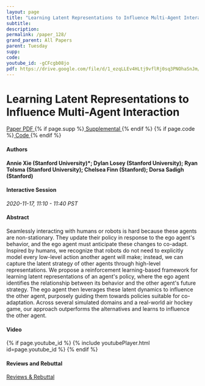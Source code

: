 ```yaml
---
layout: page
title: "Learning Latent Representations to Influence Multi-Agent Interaction"
subtitle: 
description:
permalink: /paper_128/
grand_parent: All Papers
parent: Tuesday
supp: 
code: 
youtube_id: -gCFcgb08jo
pdf: https://drive.google.com/file/d/1_ezqLLEv4HLtj9vflRj0sq3PNOhaSnJm/view
---
```


# Learning Latent Representations to Influence Multi-Agent Interaction

<a href="https://drive.google.com/file/d/1_ezqLLEv4HLtj9vflRj0sq3PNOhaSnJm/view" target="_blank" rel="noopener noreferrer" class="btn btn-blue"><i class="fa fa-file-text-o" aria-hidden="true"></i> Paper PDF </a> {% if page.supp %}<a href="" target="_blank" rel="noopener noreferrer" class="btn btn-green"><i class="fa fa-file-text-o" aria-hidden="true"></i> Supplemental </a>{% endif %} {% if page.code %}<a href="" target="_blank" rel="noopener noreferrer" class="btn"><i class="fa fa-github" aria-hidden="true"></i> Code </a>{% endif %} 

#### Authors
**Annie Xie (Stanford University)*; Dylan Losey (Stanford University); Ryan Tolsma (Stanford University); Chelsea Finn (Stanford); Dorsa Sadigh (Stanford)**

#### Interactive Session
*2020-11-17, 11:10 - 11:40 PST* 

#### Abstract
Seamlessly interacting with humans or robots is hard because these agents are non-stationary. They update their policy in response to the ego agent's behavior, and the ego agent must anticipate these changes to co-adapt. Inspired by humans, we recognize that robots do not need to explicitly model every low-level action another agent will make; instead, we can capture the latent strategy of other agents through high-level representations. We propose a reinforcement learning-based framework for learning latent representations of an agent's policy, where the ego agent identifies the relationship between its behavior and the other agent's future strategy. The ego agent then leverages these latent dynamics to influence the other agent, purposely guiding them towards policies suitable for co-adaptation. Across several simulated domains and a real-world air hockey game, our approach outperforms the alternatives and learns to influence the other agent.

#### Video
{% if page.youtube_id %}
{% include youtubePlayer.html id=page.youtube_id %}
{% endif %}

#### Reviews and Rebuttal
<a href="https://drive.google.com/file/d/1R1L8PKySb7nlMOhOiyeObHEYyFfxVzsI/view" target="_blank" rel="noopener noreferrer" class="btn btn-purple"><i class="fa fa-pencil-square-o" aria-hidden="true"></i> Reviews & Rebuttal </a>

